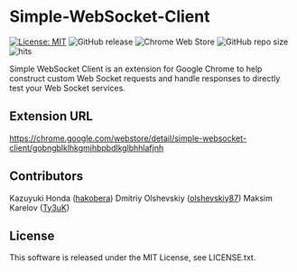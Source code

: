 Simple-WebSocket-Client
=======================

[![License: MIT](https://img.shields.io/badge/License-MIT-yellow.svg)](https://opensource.org/licenses/MIT) ![GitHub release](https://img.shields.io/github/release/olshevskiy87/simple-websocket-client.svg) ![Chrome Web Store](https://img.shields.io/chrome-web-store/rating/gobngblklhkgmjhbpbdlkglbhhlafjnh.svg) ![GitHub repo size](https://img.shields.io/github/repo-size/olshevskiy87/simple-websocket-client.svg?color=999&label=size) ![hits](http://hits.dwyl.io/olshevskiy87/simple-websocket-client.svg)

Simple WebSocket Client is an extension for Google Chrome
to help construct custom Web Socket requests
and handle responses to directly test your Web Socket services.

Extension URL
-------------

https://chrome.google.com/webstore/detail/simple-websocket-client/gobngblklhkgmjhbpbdlkglbhhlafjnh

Contributors
------------

Kazuyuki Honda ([hakobera](https://github.com/hakobera))
Dmitriy Olshevskiy ([olshevskiy87](https://github.com/olshevskiy87))
Maksim Karelov ([Ty3uK](https://github.com/Ty3uK))

License
-------

This software is released under the MIT License, see LICENSE.txt.

